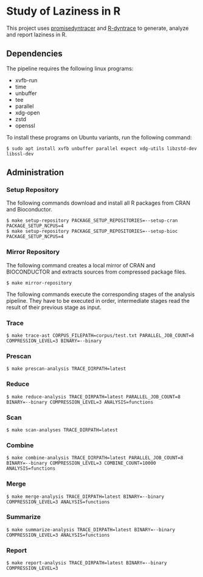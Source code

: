 # Study of Laziness in R

This project uses [promisedyntracer](https://github.com/PRL-PRG/promisedyntracer "promisedyntracer") and [R-dyntrace](https://github.com/PRL-PRG/R-dyntrace "R-dyntrace") to generate, analyze and report laziness in R.

## Dependencies

The pipeline requires the following linux programs:
- xvfb-run
- time
- unbuffer
- tee
- parallel
- xdg-open
- zstd
- openssl

To install these programs on Ubuntu variants, run the following command:
```shell
$ sudo apt install xvfb unbuffer parallel expect xdg-utils libzstd-dev libssl-dev
```

## Administration

### Setup Repository

The following commands download and install all R packages from CRAN and Bioconductor.

```shell
$ make setup-repository PACKAGE_SETUP_REPOSITORIES=--setup-cran PACKAGE_SETUP_NCPUS=4
$ make setup-repository PACKAGE_SETUP_REPOSITORIES=--setup-bioc PACKAGE_SETUP_NCPUS=4
```

### Mirror Repository

The following command creates a local mirror of CRAN and BIOCONDUCTOR and extracts sources from compressed package files.

```shell
$ make mirror-repository
```

The following commands execute the corresponding stages of the analysis pipeline.
They have to be executed in order, intermediate stages read the result of their previous stage as input.

### Trace

```shell
$ make trace-ast CORPUS_FILEPATH=corpus/test.txt PARALLEL_JOB_COUNT=8 COMPRESSION_LEVEL=3 BINARY=--binary
```

### Prescan

```shell
$ make prescan-analysis TRACE_DIRPATH=latest
```

### Reduce

```shell
$ make reduce-analysis TRACE_DIRPATH=latest PARALLEL_JOB_COUNT=8 BINARY=--binary COMPRESSION_LEVEL=3 ANALYSIS=functions
```

### Scan

```shell
$ make scan-analyses TRACE_DIRPATH=latest
```

### Combine

```shell
$ make combine-analysis TRACE_DIRPATH=latest PARALLEL_JOB_COUNT=8 BINARY=--binary COMPRESSION_LEVEL=3 COMBINE_COUNT=10000 ANALYSIS=functions
```

### Merge

```shell
$ make merge-analysis TRACE_DIRPATH=latest BINARY=--binary COMPRESSION_LEVEL=3 ANALYSIS=functions
```

### Summarize

```shell
$ make summarize-analysis TRACE_DIRPATH=latest BINARY=--binary COMPRESSION_LEVEL=3 ANALYSIS=functions
```

### Report

```shell
$ make report-analysis TRACE_DIRPATH=latest BINARY=--binary COMPRESSION_LEVEL=3
```
